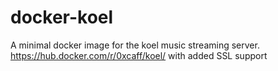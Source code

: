 # docker-koel
A minimal docker image for the koel music streaming server. https://hub.docker.com/r/0xcaff/koel/ with added SSL support
